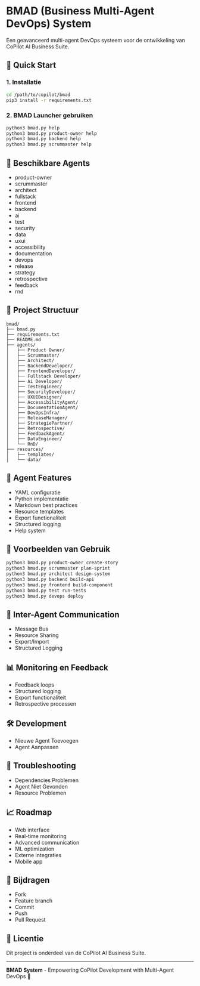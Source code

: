 # BMAD (Business Multi-Agent DevOps) System

Een geavanceerd multi-agent DevOps systeem voor de ontwikkeling van CoPilot AI Business Suite.

## 🚀 Quick Start

### 1. Installatie
```bash
cd /path/to/copilot/bmad
pip3 install -r requirements.txt
```

### 2. BMAD Launcher gebruiken
```bash
python3 bmad.py help
python3 bmad.py product-owner help
python3 bmad.py backend help
python3 bmad.py scrummaster help
```

## 🤖 Beschikbare Agents
- product-owner
- scrummaster
- architect
- fullstack
- frontend
- backend
- ai
- test
- security
- data
- uxui
- accessibility
- documentation
- devops
- release
- strategy
- retrospective
- feedback
- rnd

## 📁 Project Structuur

```
bmad/
├── bmad.py
├── requirements.txt
├── README.md
├── agents/
│   ├── Product Owner/
│   ├── Scrummaster/
│   ├── Architect/
│   ├── BackendDeveloper/
│   ├── FrontendDeveloper/
│   ├── Fullstack Developer/
│   ├── Ai Developer/
│   ├── TestEngineer/
│   ├── SecurityDeveloper/
│   ├── UXUIDesigner/
│   ├── AccessibilityAgent/
│   ├── DocumentationAgent/
│   ├── DevOpsInfra/
│   ├── ReleaseManager/
│   ├── StrategiePartner/
│   ├── Retrospective/
│   ├── FeedbackAgent/
│   ├── DataEngineer/
│   └── RnD/
├── resources/
│   ├── templates/
│   └── data/
```

## 🔧 Agent Features
- YAML configuratie
- Python implementatie
- Markdown best practices
- Resource templates
- Export functionaliteit
- Structured logging
- Help system

## 🎯 Voorbeelden van Gebruik
```bash
python3 bmad.py product-owner create-story
python3 bmad.py scrummaster plan-sprint
python3 bmad.py architect design-system
python3 bmad.py backend build-api
python3 bmad.py frontend build-component
python3 bmad.py test run-tests
python3 bmad.py devops deploy
```

## 🔄 Inter-Agent Communication
- Message Bus
- Resource Sharing
- Export/Import
- Structured Logging

## 📊 Monitoring en Feedback
- Feedback loops
- Structured logging
- Export functionaliteit
- Retrospective processen

## 🛠️ Development
- Nieuwe Agent Toevoegen
- Agent Aanpassen

## 🚨 Troubleshooting
- Dependencies Problemen
- Agent Niet Gevonden
- Resource Problemen

## 📈 Roadmap
- Web interface
- Real-time monitoring
- Advanced communication
- ML optimization
- Externe integraties
- Mobile app

## 🤝 Bijdragen
- Fork
- Feature branch
- Commit
- Push
- Pull Request

## 📄 Licentie
Dit project is onderdeel van de CoPilot AI Business Suite.

---

**BMAD System** - Empowering CoPilot Development with Multi-Agent DevOps 🚀